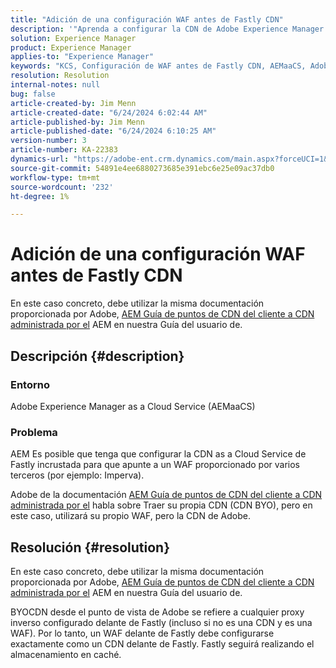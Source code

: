 ```yaml
---
title: "Adición de una configuración WAF antes de Fastly CDN"
description: '"Aprenda a configurar la CDN de Adobe Experience Manager as a Cloud Service (AEMaaCS) incrustada para que apunte a un WAF proporcionado por terceros".'
solution: Experience Manager
product: Experience Manager
applies-to: "Experience Manager"
keywords: "KCS, Configuración de WAF antes de Fastly CDN, AEMaaCS, Adobe Experience Manager as a Cloud Service, Cómo"
resolution: Resolution
internal-notes: null
bug: false
article-created-by: Jim Menn
article-created-date: "6/24/2024 6:02:44 AM"
article-published-by: Jim Menn
article-published-date: "6/24/2024 6:10:25 AM"
version-number: 3
article-number: KA-22383
dynamics-url: "https://adobe-ent.crm.dynamics.com/main.aspx?forceUCI=1&pagetype=entityrecord&etn=knowledgearticle&id=7155945b-ef31-ef11-8409-000d3a5a67ba"
source-git-commit: 54891e4ee6880273685e391ebc6e25e09ac37db0
workflow-type: tm+mt
source-wordcount: '232'
ht-degree: 1%

---
```


# Adición de una configuración WAF antes de Fastly CDN


En este caso concreto, debe utilizar la misma documentación proporcionada por Adobe, [AEM Guía de puntos de CDN del cliente a CDN administrada por el](https://experienceleague.adobe.com/docs/experience-manager-cloud-service/content/implementing/content-delivery/cdn.html#point-to-point-CDN) AEM en nuestra Guía del usuario de.

## Descripción {#description}


### Entorno

Adobe Experience Manager as a Cloud Service (AEMaaCS)

### Problema

AEM Es posible que tenga que configurar la CDN as a Cloud Service de Fastly incrustada para que apunte a un WAF proporcionado por varios terceros (por ejemplo: Imperva).

Adobe de la documentación [AEM Guía de puntos de CDN del cliente a CDN administrada por el](https://experienceleague.adobe.com/docs/experience-manager-cloud-service/content/implementing/content-delivery/cdn.html#point-to-point-CDN) habla sobre Traer su propia CDN (CDN BYO), pero en este caso, utilizará su propio WAF, pero la CDN de Adobe.


## Resolución {#resolution}


En este caso concreto, debe utilizar la misma documentación proporcionada por Adobe, [AEM Guía de puntos de CDN del cliente a CDN administrada por el](https://experienceleague.adobe.com/docs/experience-manager-cloud-service/content/implementing/content-delivery/cdn.html#point-to-point-CDN) AEM en nuestra Guía del usuario de.

BYOCDN desde el punto de vista de Adobe se refiere a cualquier proxy inverso configurado delante de Fastly (incluso si no es una CDN y es una WAF). Por lo tanto, un WAF delante de Fastly debe configurarse exactamente como un CDN delante de Fastly. Fastly seguirá realizando el almacenamiento en caché.


